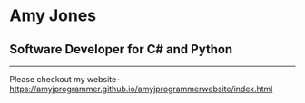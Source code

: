 # Amy Jones
## Software Developer for C# and Python
______________________________________________________________

Please checkout my website- https://amyjprogrammer.github.io/amyjprogrammerwebsite/index.html

